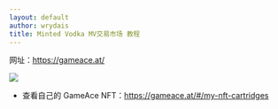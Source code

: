 ```yaml
---
layout: default
author: wrydais
title: Minted Vodka MV交易市场 教程
---
```


网址：https://gameace.at/

![](https://gameace.at/overview-games.20accae6.png)
<!--more-->

* 查看自己的 GameAce NFT：https://gameace.at/#/my-nft-cartridges